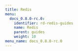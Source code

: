 ```yaml
---
title: Redis
menu:
  docs_0.8.0-rc.0:
    identifier: rd-redis-guides
    name: Redis
    parent: guides
    weight: 10
menu_name: docs_0.8.0-rc.0
---
```


